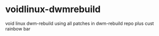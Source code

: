 # voidlinux-dwmrebuild
void linux dwm-rebuild using all patches in dwm-rebuild repo plus cust rainbow bar 
